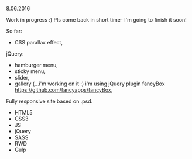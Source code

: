 8.06.2016

Work in progress :) Pls come back in short time- I'm going to finish it soon!

So far:

 - CSS parallax effect,

 jQuery:
 - hamburger menu,
 - sticky menu,
 - slider,
 - gallery (...i'm working on it :) i'm using jQuery plugin fancyBox https://github.com/fancyapps/fancyBox,



Fully responsive site based on .psd.

- HTML5
- CSS3
- JS
- jQuery
- SASS
- RWD
- Gulp
